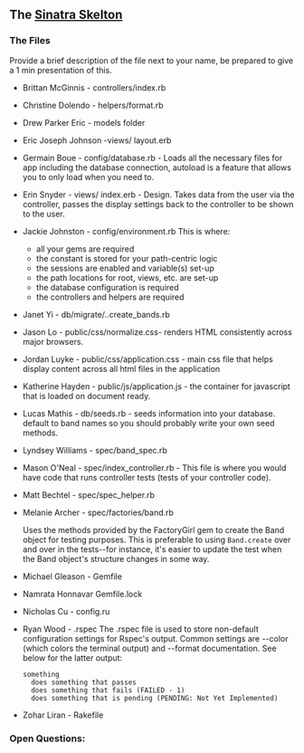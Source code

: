 ## The  [Sinatra Skelton](../../../sinatra-skeleton-mvc-challenge)

### The Files
Provide a brief description of the file next to your name, be prepared to give a 1 min presentation of this.

* Brittan McGinnis - controllers/index.rb
* Christine Dolendo - helpers/format.rb
* Drew Parker Eric - models folder
* Eric Joseph Johnson -views/ layout.erb
* Germain Boue - config/database.rb - Loads all the necessary files for app including the database connection, autoload is a feature that allows you to only load when you need to.
* Erin Snyder - views/ index.erb - Design. Takes data from the user via the controller, passes the display settings back to the controller to be shown to the user.
* Jackie Johnston - config/environment.rb
This is where:
  - all your gems are required
  - the constant is stored for your path-centric logic
  - the sessions are enabled and variable(s) set-up
  - the path locations for root, views, etc. are set-up
  - the database configuration is required
  - the controllers and helpers are required
* Janet Yi - db/migrate/..create_bands.rb
* Jason Lo - public/css/normalize.css- renders HTML consistently across major browsers.
* Jordan Luyke - public/css/application.css - main css file that helps display content across all html files in the application
* Katherine Hayden - public/js/application.js - the container for javascript that is loaded on document ready.
* Lucas Mathis - db/seeds.rb - seeds information into your database. default to band names so you should probably write your own seed methods.
* Lyndsey Williams - spec/band_spec.rb
* Mason O'Neal - spec/index_controller.rb - This file is where you would have code that runs controller tests (tests of your controller code).
* Matt Bechtel - spec/spec_helper.rb

* Melanie Archer - spec/factories/band.rb

  Uses the methods provided by the FactoryGirl gem to create
  the Band object for testing purposes. This is preferable to using `Band.create`
  over and over in the tests--for instance, it's easier to update the test when the Band object's
  structure changes in some way.

* Michael Gleason - Gemfile
* Namrata Honnavar Gemfile.lock
* Nicholas Cu - config.ru
* Ryan Wood - .rspec
  The .rspec file is used to store non-default configuration settings for Rspec's output. Common settings are --color (which colors the terminal output) and --format documentation. See below for the latter output:

      something
        does something that passes
        does something that fails (FAILED - 1)
        does something that is pending (PENDING: Not Yet Implemented)
    
* Zohar Liran - Rakefile

### Open Questions:


